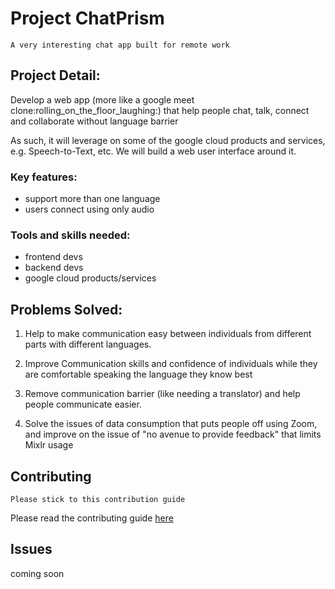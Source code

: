 # Project ChatPrism
	A very interesting chat app built for remote work

## Project Detail:

Develop a web app (more like a google meet clone:rolling_on_the_floor_laughing:) that  help people chat, talk, connect and collaborate without language barrier

As such, it will leverage on some of the google cloud products and services, e.g. Speech-to-Text, etc.
We will build a web user interface around it.

### Key features:

- support more than one language
- users connect using only audio

### Tools and skills needed:

- frontend devs
- backend devs
- google cloud products/services


## Problems Solved:

1. Help to make communication easy between individuals from different parts with different languages. 

2. Improve Communication skills and confidence of individuals while they are comfortable speaking the language they know best 

3. Remove communication barrier (like needing a translator) and help people communicate easier.

4. Solve the issues of data consumption that puts people off using Zoom, and improve on the issue of "no avenue to provide feedback" that limits Mixlr usage

## Contributing
    Please stick to this contribution guide

Please read the contributing guide [here](/contributing.md)


## Issues

coming soon
